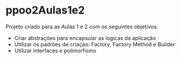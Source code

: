 # ppoo2Aulas1e2

Projeto criado para as Aulas 1 e 2 com os seguintes objetivos:
- Criar abstrações para encapsular as logicas da aplicação
- Utilizar os padrões de criação: Factory, Factory Method e Builder
- Utilizar interfaces e polimorfismo
